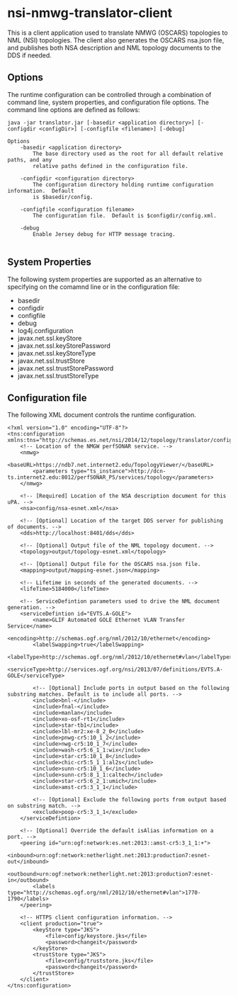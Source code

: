 # nsi-nmwg-translator-client

This is a client application used to translate NMWG (OSCARS) topologies to NML (NSI) topologies.  The client also generates the OSCARS nsa.json file, and publishes both NSA description and NML topology documents to the DDS if needed.

## Options
The runtime configuration can be controlled through a combination of command line, system properties, and configuration file options.  The command line options are defined as follows:

```
java -jar translator.jar [-basedir <application directory>] [-configdir <configDir>] [-configfile <filename>] [-debug]

Options
	-basedir <application directory>
		The base directory used as the root for all default relative paths, and any
		relative paths defined in the configuration file.
		
	-configdir <configuration directory>
		The configuration directory holding runtime configuration information.  Default
		is $basedir/config.
		
	-configfile <configuration filename>
		The configuration file.  Default is $configdir/config.xml.
		
	-debug
		Enable Jersey debug for HTTP message tracing.
	
```

## System Properties
The following system properties are supported as an alternative to specifying on the comamnd line or in the configuration file:

  - basedir
  - configdir
  - configfile
  - debug
  - log4j.configuration
  - javax.net.ssl.keyStore
  - javax.net.ssl.keyStorePassword
  - javax.net.ssl.keyStoreType
  - javax.net.ssl.trustStore
  - javax.net.ssl.trustStorePassword
  - javax.net.ssl.trustStoreType


## Configuration file
The following XML document controls the runtime configuration.



```
<?xml version="1.0" encoding="UTF-8"?>
<tns:configuration xmlns:tns="http://schemas.es.net/nsi/2014/12/topology/translator/configuration">
    <!-- Location of the NMGW perfSONAR service. -->
    <nmwg>
        <baseURL>https://ndb7.net.internet2.edu/TopologyViewer/</baseURL>
        <parameters type="ts_instance">http://dcn-ts.internet2.edu:8012/perfSONAR_PS/services/topology</parameters>
    </nmwg>
    
    <!-- [Required] Location of the NSA description document for this uPA. -->
    <nsa>config/nsa-esnet.xml</nsa>
    
    <!-- [Optional] Location of the target DDS server for publishing of documents. -->
    <dds>http://localhost:8401/dds</dds>
    
    <!-- [Optional] Output file of the NML topology document. -->
    <topology>output/topology-esnet.xml</topology>
    
    <!-- [Optional] Output file for the OSCARS nsa.json file.
    <mapping>output/mapping-esnet.json</mapping>
    
    <!-- Lifetime in seconds of the generated documents. -->
    <lifeTime>5184000</lifeTime>
    
    <!-- ServiceDefintion parameters used to drive the NML document generation. -->
    <serviceDefintion id="EVTS.A-GOLE">
        <name>GLIF Automated GOLE Ethernet VLAN Transfer Service</name>
        <encoding>http://schemas.ogf.org/nml/2012/10/ethernet</encoding>
        <labelSwapping>true</labelSwapping>
        <labelType>http://schemas.ogf.org/nml/2012/10/ethernet#vlan</labelType>
        <serviceType>http://services.ogf.org/nsi/2013/07/definitions/EVTS.A-GOLE</serviceType>
        
        <!-- [Optional] Include ports in output based on the following substring matches. Default is to include all ports. -->
        <include>bnl-</include>
        <include>fnal-</include>
        <include>manlan</include>
        <include>xo-osf-rt1</include>
        <include>star-tb1</include>
        <include>lbl-mr2:xe-8_2_0</include>
        <include>pnwg-cr5:10_1_2</include>
        <include>nwg-cr5:10_1_7</include>
        <include>wash-cr5:6_1_1:wix</include>
        <include>star-cr5:10_1_8</include>
        <include>chic-cr5:5_1_1:al2s</include>
        <include>sunn-cr5:10_1_6</include>
        <include>sunn-cr5:8_1_1:caltech</include>
        <include>star-cr5:6_2_1:umich</include>
        <include>amst-cr5:3_1_1</include>
        
        <!-- [Optional] Exclude the following ports from output based on substring match. -->
        <exclude>poop-cr5:3_1_1</exclude>
    </serviceDefintion>
    
    <!-- [Optional] Override the default isAlias information on a port. -->
    <peering id="urn:ogf:network:es.net:2013::amst-cr5:3_1_1:+">
        <inbound>urn:ogf:network:netherlight.net:2013:production7:esnet-out</inbound>
        <outbound>urn:ogf:network:netherlight.net:2013:production7:esnet-in</outbound>
        <labels type="http://schemas.ogf.org/nml/2012/10/ethernet#vlan">1770-1790</labels>
    </peering>
    
    <!-- HTTPS client configuration information. -->
    <client production="true">
        <keyStore type="JKS">
            <file>config/keystore.jks</file>
            <password>changeit</password>
        </keyStore>
        <trustStore type="JKS">
            <file>config/truststore.jks</file>
            <password>changeit</password>
        </trustStore>
    </client>
</tns:configuration>
```